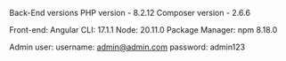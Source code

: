 Back-End versions
PHP version - 8.2.12
Composer version - 2.6.6

Front-end: 
Angular CLI: 17.1.1
Node: 20.11.0
Package Manager: npm 8.18.0

Admin user:
username: admin@admin.com
password: admin123

